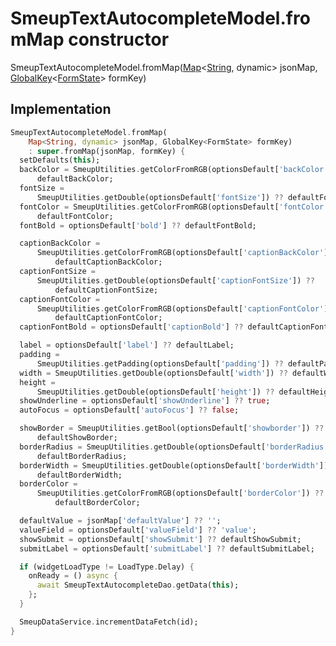 


# SmeupTextAutocompleteModel.fromMap constructor







SmeupTextAutocompleteModel.fromMap([Map](https://api.flutter.dev/flutter/dart-core/Map-class.html)&lt;[String](https://api.flutter.dev/flutter/dart-core/String-class.html), dynamic> jsonMap, [GlobalKey](https://api.flutter.dev/flutter/widgets/GlobalKey-class.html)&lt;[FormState](https://api.flutter.dev/flutter/widgets/FormState-class.html)> formKey)





## Implementation

```dart
SmeupTextAutocompleteModel.fromMap(
    Map<String, dynamic> jsonMap, GlobalKey<FormState> formKey)
    : super.fromMap(jsonMap, formKey) {
  setDefaults(this);
  backColor = SmeupUtilities.getColorFromRGB(optionsDefault['backColor']) ??
      defaultBackColor;
  fontSize =
      SmeupUtilities.getDouble(optionsDefault['fontSize']) ?? defaultFontSize;
  fontColor = SmeupUtilities.getColorFromRGB(optionsDefault['fontColor']) ??
      defaultFontColor;
  fontBold = optionsDefault['bold'] ?? defaultFontBold;

  captionBackColor =
      SmeupUtilities.getColorFromRGB(optionsDefault['captionBackColor']) ??
          defaultCaptionBackColor;
  captionFontSize =
      SmeupUtilities.getDouble(optionsDefault['captionFontSize']) ??
          defaultCaptionFontSize;
  captionFontColor =
      SmeupUtilities.getColorFromRGB(optionsDefault['captionFontColor']) ??
          defaultCaptionFontColor;
  captionFontBold = optionsDefault['captionBold'] ?? defaultCaptionFontBold;

  label = optionsDefault['label'] ?? defaultLabel;
  padding =
      SmeupUtilities.getPadding(optionsDefault['padding']) ?? defaultPadding;
  width = SmeupUtilities.getDouble(optionsDefault['width']) ?? defaultWidth;
  height =
      SmeupUtilities.getDouble(optionsDefault['height']) ?? defaultHeight;
  showUnderline = optionsDefault['showUnderline'] ?? true;
  autoFocus = optionsDefault['autoFocus'] ?? false;

  showBorder = SmeupUtilities.getBool(optionsDefault['showborder']) ??
      defaultShowBorder;
  borderRadius = SmeupUtilities.getDouble(optionsDefault['borderRadius']) ??
      defaultBorderRadius;
  borderWidth = SmeupUtilities.getDouble(optionsDefault['borderWidth']) ??
      defaultBorderWidth;
  borderColor =
      SmeupUtilities.getColorFromRGB(optionsDefault['borderColor']) ??
          defaultBorderColor;

  defaultValue = jsonMap['defaultValue'] ?? '';
  valueField = optionsDefault['valueField'] ?? 'value';
  showSubmit = optionsDefault['showSubmit'] ?? defaultShowSubmit;
  submitLabel = optionsDefault['submitLabel'] ?? defaultSubmitLabel;

  if (widgetLoadType != LoadType.Delay) {
    onReady = () async {
      await SmeupTextAutocompleteDao.getData(this);
    };
  }

  SmeupDataService.incrementDataFetch(id);
}
```







